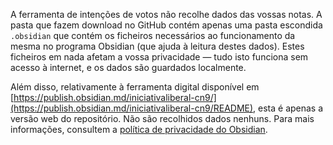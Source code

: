 A ferramenta de intenções de votos não recolhe dados das vossas notas. A pasta que fazem download no GitHub contém apenas uma pasta escondida `.obsidian` que contém os ficheiros necessários ao funcionamento da mesma no programa Obsidian (que ajuda à leitura destes dados). Estes ficheiros em nada afetam a vossa privacidade — tudo isto funciona sem acesso à internet, e os dados são guardados localmente.

Além disso, relativamente à ferramenta digital disponível em [https://publish.obsidian.md/iniciativaliberal-cn9/](https://publish.obsidian.md/iniciativaliberal-cn9/README), esta é apenas a versão web do repositório. Não são recolhidos dados nenhuns. Para mais informações, consultem a [política de privacidade do Obsidian](https://obsidian.md/privacy).